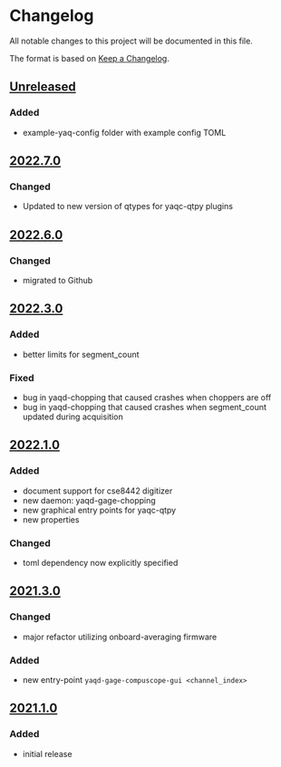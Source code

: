 # Changelog
All notable changes to this project will be documented in this file.

The format is based on [Keep a Changelog](https://keepachangelog.com/).

## [Unreleased]

### Added
- example-yaq-config folder with example config TOML

## [2022.7.0]

### Changed
- Updated to new version of qtypes for yaqc-qtpy plugins

## [2022.6.0]

### Changed
- migrated to Github

## [2022.3.0]

### Added
- better limits for segment_count

### Fixed
- bug in yaqd-chopping that caused crashes when choppers are off
- bug in yaqd-chopping that caused crashes when segment_count updated during acquisition

## [2022.1.0]

### Added
- document support for cse8442 digitizer
- new daemon: yaqd-gage-chopping
- new graphical entry points for yaqc-qtpy
- new properties

### Changed
- toml dependency now explicitly specified

## [2021.3.0]

### Changed
- major refactor utilizing onboard-averaging firmware

### Added
- new entry-point `yaqd-gage-compuscope-gui <channel_index>`

## [2021.1.0]

### Added
- initial release

[Unreleased]: https://github.com/yaq-project/yaqd-gage/compare/v2022.7.0...main
[2022.7.0]: https://github.com/yaq-project/yaqd-gage/compare/v2022.6.0...2022.7.0
[2022.6.0]: https://github.com/yaq-project/yaqd-gage/compare/v2022.3.0...2022.6.0
[2022.3.0]: https://github.com/yaq-project/yaqd-gage/compare/v2022.1.0...2022.3.0
[2022.1.0]: https://github.com/yaq-project/yaqd-gage/compare/v2021.3.0...2022.1.0
[2021.3.0]: https://github.com/yaq-project/yaqd-gage/compare/v2021.1.0...2021.3.0
[2021.1.0]: https://github.com/yaq-project/yaqd-gage/releases/tag/v2021.1.0

